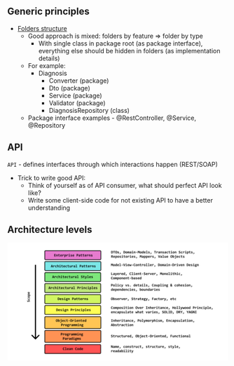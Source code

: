 ## Generic principles
* [Folders structure](https://softwareengineering.stackexchange.com/questions/338597/folder-by-type-or-folder-by-feature)
    * Good approach is mixed: folders by feature => folder by type
        * With single class in package root (as package interface), everything else should be hidden in folders (as implementation details)
    * For example:
        * Diagnosis
            * Converter (package)
            * Dto (package)
            * Service (package)
            * Validator (package)
            * DiagnosisRepository (class)
    * Package interface examples - @RestController, @Service, @Repository   
 
## API
`API` - defines interfaces through which interactions happen (REST/SOAP)
* Trick to write good API:
    * Think of yourself as of API consumer, what should perfect API look like?
    * Write some client-side code for not existing API to have a better understanding

## Architecture levels
![](images/component-architecture-levels.png)
